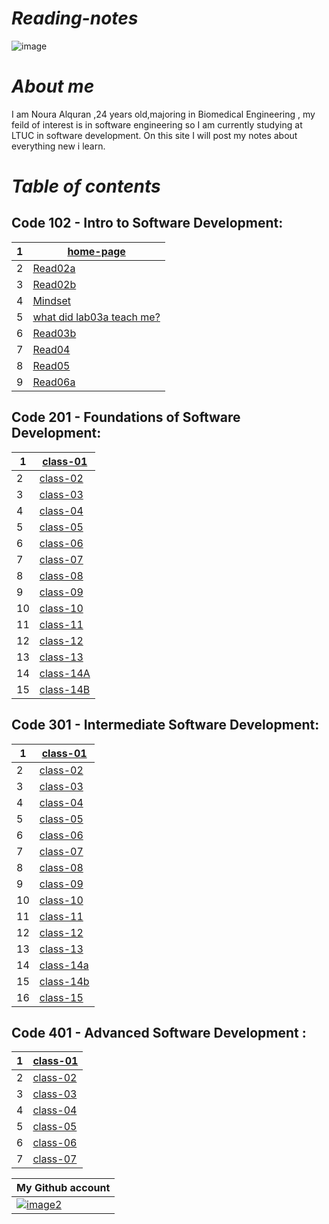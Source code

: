 # *Reading-notes*

![image](https://cdn2.iconfinder.com/data/icons/objects-23/50/1F4DD-memo-B-512.png)
#  *About me*
I am Noura Alquran ,24 years old,majoring in Biomedical Engineering , my feild of interest is in software engineering so I am currently studying at LTUC in software development. On this site I will post my notes about everything new i learn.

# *Table of contents*
## Code 102 - Intro to Software Development:
1|[home-page](https://noura-alquran.github.io/reading-notes/)   
-|-----------
2|[Read02a](https://noura-alquran.github.io/reading-notes/read02a)  
3|[Read02b](https://noura-alquran.github.io/reading-notes/read02b) 
4|[Mindset](https://noura-alquran.github.io/reading-notes/mindset)   
5|[ what did lab03a teach me?](https://noura-alquran.github.io/reading-notes/lab03a)    
6|[Read03b](https://noura-alquran.github.io/reading-notes/Read03b)    
7|[Read04](https://noura-alquran.github.io/reading-notes/read04)    
8|[Read05](https://noura-alquran.github.io/reading-notes/read05)    
9|[Read06a](https://noura-alquran.github.io/reading-notes/Read06a)
    
## Code 201 - Foundations of Software Development:
1|[class-01](https://noura-alquran.github.io/reading-notes/class-01)
-|------------
2|[class-02](https://noura-alquran.github.io/reading-notes/class-02)
3|[class-03](https://noura-alquran.github.io/reading-notes/class-03)
4|[class-04](https://noura-alquran.github.io/reading-notes/class-04)
5|[class-05](https://noura-alquran.github.io/reading-notes/class-05)
6|[class-06](https://noura-alquran.github.io/reading-notes/class-06)
7|[class-07](https://noura-alquran.github.io/reading-notes/class07)
8|[class-08](https://noura-alquran.github.io/reading-notes/class08)
9|[class-09](https://noura-alquran.github.io/reading-notes/class09)
10|[class-10](https://noura-alquran.github.io/reading-notes/class10)
11|[class-11](https://noura-alquran.github.io/reading-notes/class11)
12|[class-12](https://noura-alquran.github.io/reading-notes/class-12)
13|[class-13](https://noura-alquran.github.io/reading-notes/class-13)
14|[class-14A](https://noura-alquran.github.io/reading-notes/class14)
15|[class-14B](https://noura-alquran.github.io/reading-notes/class14b)

## Code 301 - Intermediate Software Development:
1|[class-01](https://noura-alquran.github.io/reading-notes/raed3011)
-|------------------------------
2|[class-02](https://noura-alquran.github.io/reading-notes/read3012)
3|[class-03](https://noura-alquran.github.io/reading-notes/read3013)
4|[class-04](https://noura-alquran.github.io/reading-notes/read3014)
5|[class-05](https://noura-alquran.github.io/reading-notes/read3015)
6|[class-06](https://noura-alquran.github.io/reading-notes/read3016)
7|[class-07](https://noura-alquran.github.io/reading-notes/read3017)
8|[class-08](https://noura-alquran.github.io/reading-notes/read3018)
9|[class-09](https://noura-alquran.github.io/reading-notes/read3019)
10|[class-10](https://noura-alquran.github.io/reading-notes/read30110)
11|[class-11](https://noura-alquran.github.io/reading-notes/read3111)
12|[class-12](https://noura-alquran.github.io/reading-notes/read30112)
13|[class-13](https://noura-alquran.github.io/reading-notes/read30113)
14|[class-14a](https://noura-alquran.github.io/reading-notes/read30114a)
15|[class-14b](https://noura-alquran.github.io/reading-notes/read30114b)
16|[class-15](https://noura-alquran.github.io/reading-notes/read30115)


## Code 401 - Advanced Software Development :
1|[class-01](https://noura-alquran.github.io/reading-notes/read4011)
-|------------------------------
2|[class-02](https://noura-alquran.github.io/reading-notes/read4012)
3|[class-03](https://noura-alquran.github.io/reading-notes/read4013)
4|[class-04](https://noura-alquran.github.io/reading-notes/read4014)
5|[class-05](https://noura-alquran.github.io/reading-notes/read4015)
6|[class-06](https://noura-alquran.github.io/reading-notes/read4016)
7|[class-07](https://noura-alquran.github.io/reading-notes/read4017)







My Github account  | 
------------ | 
 [![image2](https://p.kindpng.com/picc/s/128-1280192_github-logo-png-github-png-transparent-png.png)](https://github.com/Noura-Alquran)|
 
